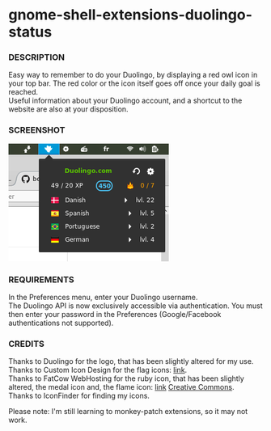 # gnome-shell-extensions-duolingo-status

### DESCRIPTION

Easy way to remember to do your Duolingo, by displaying a red owl icon in your top bar. The red color or the icon itself goes off once your daily goal is reached.  
Useful information about your Duolingo account, and a shortcut to the website are also at your disposition.

### SCREENSHOT

![screenshot](./screenshot.png)

### REQUIREMENTS

In the Preferences menu, enter your Duolingo username.  
The Duolingo API is now exclusively accessible via authentication. You must then enter your password in the Preferences (Google/Facebook authentications not supported).  

### CREDITS

Thanks to Duolingo for the logo, that has been slightly altered for my use.  
Thanks to Custom Icon Design for the flag icons: [link](http://www.customicondesign.com/).  
Thanks to FatCow WebHosting for the ruby icon, that has been slightly altered, the medal icon and, the flame icon: [link](http://www.fatcow.com/free-icons/) [Creative Commons](http://creativecommons.org/licenses/by/3.0/us/).  
Thanks to IconFinder for finding my icons.  

Please note: I'm still learning to monkey-patch extensions, so it may not work.
